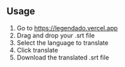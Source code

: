 ## Usage
1. Go to https://legendado.vercel.app
2. Drag and drop your .srt file
3. Select the language to translate
4. Click translate
5. Download the translated .srt file